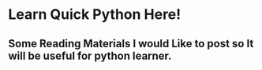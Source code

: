 # Learn Quick Python Here!

## Some Reading Materials I would Like to post so It will be useful for python learner.